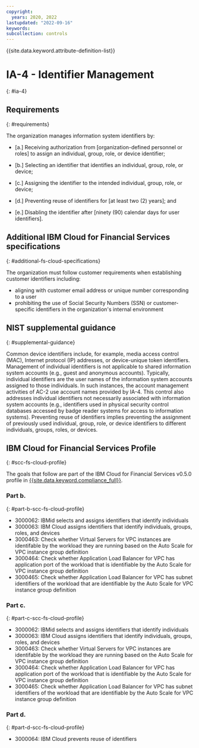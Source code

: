 ```yaml
---
copyright:
  years: 2020, 2022
lastupdated: "2022-09-16"
keywords: 
subcollection: controls
---
```


{{site.data.keyword.attribute-definition-list}}

# IA-4 - Identifier Management
{: #ia-4}

## Requirements
{: #requirements}

The organization manages information system identifiers by:

- \[a.\] Receiving authorization from [organization-defined personnel or roles] to assign an individual, group, role, or device identifier;

- \[b.\] Selecting an identifier that identifies an individual, group, role, or device;

- \[c.\] Assigning the identifier to the intended individual, group, role, or device;

- \[d.\] Preventing reuse of identifiers for [at least two (2) years]; and

- \[e.\] Disabling the identifier after [ninety (90) calendar days for user identifiers].

## Additional IBM Cloud for Financial Services specifications
{: #additional-fs-cloud-specifications}

The organization must follow customer requirements when establishing customer identifiers including:
- aligning with customer email address or unique number corresponding to a user
- prohibiting the use of Social Security Numbers (SSN) or customer-specific identifiers in the organization&#39;s internal environment

## NIST supplemental guidance
{: #supplemental-guidance}

Common device identifiers include, for example, media access control (MAC), Internet protocol (IP) addresses, or device-unique token identifiers. Management of individual identifiers is not applicable to shared information system accounts (e.g., guest and anonymous accounts). Typically, individual identifiers are the user names of the information system accounts assigned to those individuals. In such instances, the account management activities of AC-2 use account names provided by IA-4. This control also addresses individual identifiers not necessarily associated with information system accounts (e.g., identifiers used in physical security control databases accessed by badge reader systems for access to information systems). Preventing reuse of identifiers implies preventing the assignment of previously used individual, group, role, or device identifiers to different individuals, groups, roles, or devices.


## IBM Cloud for Financial Services Profile
{: #scc-fs-cloud-profile}

The goals that follow are part of the IBM Cloud for Financial Services v0.5.0 profile in [{{site.data.keyword.compliance_full}}](/docs/security-compliance?topic=security-compliance-getting-started).

### Part b.
{: #part-b-scc-fs-cloud-profile}

- 3000062: IBMid selects and assigns identifiers that identify individuals
- 3000063: IBM Cloud assigns identifiers that identify individuals, groups, roles, and devices
- 3000463: Check whether Virtual Servers for VPC instances are identifable by the workload they are running based on the Auto Scale for VPC instance group definition
- 3000464: Check whether Application Load Balancer for VPC has application port of the workload that is identifiable by the Auto Scale for VPC instance group definition
- 3000465: Check whether Application Load Balancer for VPC has subnet identifiers of the workload that are identifiable by the Auto Scale for VPC instance group definition

### Part c.
{: #part-c-scc-fs-cloud-profile}

- 3000062: IBMid selects and assigns identifiers that identify individuals
- 3000063: IBM Cloud assigns identifiers that identify individuals, groups, roles, and devices
- 3000463: Check whether Virtual Servers for VPC instances are identifable by the workload they are running based on the Auto Scale for VPC instance group definition
- 3000464: Check whether Application Load Balancer for VPC has application port of the workload that is identifiable by the Auto Scale for VPC instance group definition
- 3000465: Check whether Application Load Balancer for VPC has subnet identifiers of the workload that are identifiable by the Auto Scale for VPC instance group definition

### Part d.
{: #part-d-scc-fs-cloud-profile}

- 3000064: IBM Cloud prevents reuse of identifiers
